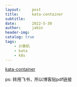 ```yaml
---
layout:     post
title:      kata-container
subtitle:   
date:       2022-5-30
author:     jabin
header-img: 
catalog: true
tags:
    - 计算机
    - kata
    - k8s
---
```


[kata-container](https://renovwjw13.feishu.cn/docs/doccnUFBhssKtFX1rAHAO0YoZyb)

ps: 转用飞书，所以博客贴pdf链接

